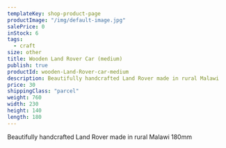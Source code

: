 ```yaml
---
templateKey: shop-product-page
productImage: "/img/default-image.jpg"
salePrice: 0
inStock: 6
tags:
  - craft
size: other
title: Wooden Land Rover Car (medium)
publish: true
productId: wooden-Land-Rover-car-medium
description: Beautifully handcrafted Land Rover made in rural Malawi
price: 30
shippingClass: "parcel"
weight: 760
width: 230
height: 140
length: 180
---
```


Beautifully handcrafted Land Rover made in rural Malawi 180mm
